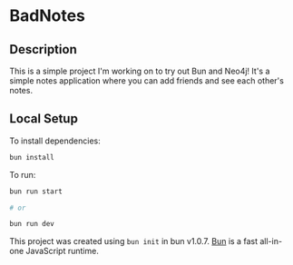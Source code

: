 # BadNotes

## Description

This is a simple project I'm working on to try out Bun and Neo4j! It's a simple notes application where you can add friends and see each other's notes.

## Local Setup

To install dependencies:

```bash
bun install
```

To run:

```bash
bun run start

# or

bun run dev
```

This project was created using `bun init` in bun v1.0.7. [Bun](https://bun.sh) is a fast all-in-one JavaScript runtime.
